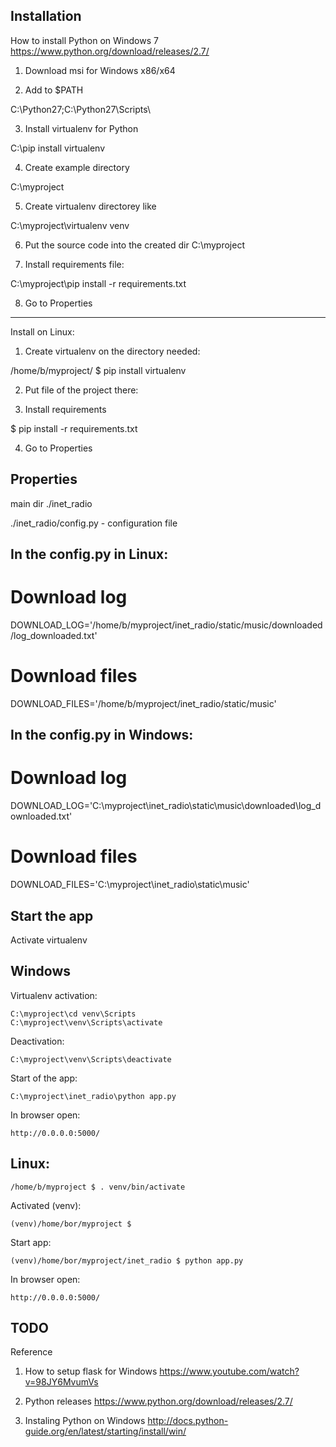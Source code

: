 Installation 
------------


How to install Python on Windows 7
https://www.python.org/download/releases/2.7/

1. Download msi for Windows x86/x64

2. Add to $PATH

C:\Python27\;C:\Python27\Scripts\

3. Install virtualenv for Python

C:\pip install virtualenv 

4. Create example directory

C:\myproject

5. Create virtualenv directorey like

C:\myproject\virtualenv venv

6. Put the source code into the created dir C:\myproject

7. Install requirements file: 

C:\myproject\pip install -r requirements.txt

8. Go to Properties




------------
Install on Linux: 

1. Create virtualenv on the directory needed:

/home/b/myproject/ $ pip install virtualenv

2. Put file of the project there: 

3. Install requirements 

$ pip install -r requirements.txt

4. Go to Properties



Properties 
------------

main dir 
./inet_radio  

./inet_radiо/config.py - configuration file


## In the config.py in Linux: 

# Download log
DOWNLOAD_LOG='/home/b/myproject/inet_radio/static/music/downloaded/log_downloaded.txt'

# Download files 
DOWNLOAD_FILES='/home/b/myproject/inet_radio/static/music'



## In the config.py in Windows: 

# Download log
DOWNLOAD_LOG='C:\myproject\inet_radio\static\music\downloaded\log_downloaded.txt'

# Download files 
DOWNLOAD_FILES='C:\myproject\inet_radio\static\music'




Start the app
-------------

Activate virtualenv


## Windows 
Virtualenv activation:

    C:\myproject\cd venv\Scripts
    C:\myproject\venv\Scripts\activate

Deactivation:

    C:\myproject\venv\Scripts\deactivate

Start of the app: 

    C:\myproject\inet_radio\python app.py 

In browser open: 

    http://0.0.0.0:5000/



## Linux: 

    /home/b/myproject $ . venv/bin/activate 

Activated (venv): 

    (venv)/home/bor/myproject $ 

Start app: 

    (venv)/home/bor/myproject/inet_radio $ python app.py 

In browser open:

    http://0.0.0.0:5000/




TODO
---------

Reference
1. How to setup flask for Windows
https://www.youtube.com/watch?v=98JY6MvumVs

2. Python releases
https://www.python.org/download/releases/2.7/

3. Instaling Python on Windows
http://docs.python-guide.org/en/latest/starting/install/win/




